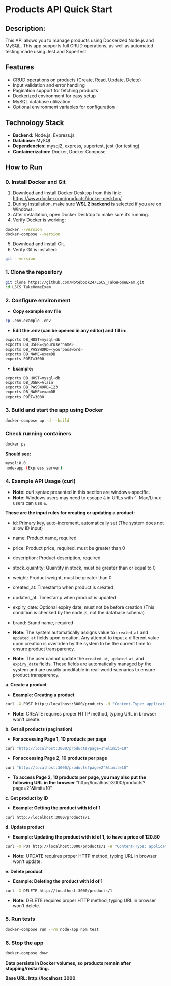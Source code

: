 # Products API Quick Start

## Description:
This API allows you to manage products using Dockerized Node.js and MySQL. This app supports full CRUD operations, as well as automated testing made using Jest and Supertest

## Features

- CRUD operations on products (Create, Read, Update, Delete)
- Input validation and error handling
- Pagination support for fetching products
- Dockerized environment for easy setup
- MySQL database utilization
- Optional environment variables for configuration

## Technology Stack

- **Backend:** Node.js, Express.js
- **Database:** MySQL
- **Dependencies:** mysql2, express, supertest, jest (for testing)
- **Containerization:** Docker, Docker Compose

## How to Run

### 0. Install Docker and Git
1. Download and install Docker Desktop from this link: https://www.docker.com/products/docker-desktop/
2. During installation, make sure **WSL 2 backend** is selected if you are on Windows.
3. After installation, open Docker Desktop to make sure it’s running.
4. Verify Docker is working:
```bash
docker --version
docker-compose --version
```
5. Download and install Git.
6. Verify Git is installed:
```bash
git --version
```

### 1. Clone the repository
```bash
git clone https://github.com/Notebook24/LSCS_TakeHomeExam.git
cd LSCS_TakeHomeExam
```

### 2. Configure environment
- **Copy example env file**
```bash
cp .env.example .env
```

- **Edit the .env (can be opened in any editor) and fill in:**
```bash
exports DB_HOST=mysql-db
exports DB_USER=<yourusername>        
exports DB_PASSWORD=<yourpassword>    
exports DB_NAME=examDB
exports PORT=3000
```

- **Example:**
```bash
exports DB_HOST=mysql-db
exports DB_USER=Alain
exports DB_PASSWORD=123
exports DB_NAME=examDB
exports PORT=3000
```

### 3. Build and start the app using Docker
```bash
docker-compose up -d --build
```

### Check running containers
```bash
docker ps
```
**Should see:**
```bash
mysql:8.0
node-app (Express server)
```

### 4. Example API Usage (curl)

- **Note:** curl syntax presented in this section are windows-specific.
- **Note:** Windows users may need to escape `&` in URLs with `^`. Mac/Linux users can use `&`.

**These are the input rules for creating or updating a product:**
- id: Primary key, auto-increment, automatically set (The system does not allow ID input)
- name: Product name, required
- price: Product price, required, must be greater than 0
- description: Product description, required
- stock_quantity: Quantity in stock, must be greater than or equal to 0
- weight: Product weight, must be greater than 0
- created_at: Timestamp when product is created
- updated_at: Timestamp when product is updated
- expiry_date: Optional expiry date, must not be before creation (This condition is checked by the node.js, not the database schema)
- brand: Brand name, required

- **Note:** The system automatically assigns value to `created_at` and `updated_at` fields upon creation. Any attempt to input a different value upon creation is overriden by the system to be the current time to ensure product transparency.
- **Note:** The user cannot update the `created_at`, `updated_at`, and `expiry_date` fields. These fields are automatically managed by the system and are usually uneditable in real-world scenarios to ensure product transparency.

**a. Create a product**
- **Example: Creating a product**
```bash
curl -X POST http://localhost:3000/products -H "Content-Type: application/json" -d "{\"name\":\"Sample Product\",\"price\":99.99,\"description\":\"Test product\",\"stock_quantity\":10,\"weight\":1.5,\"expiry_date\":\"2025-12-31\",\"brand\":\"TestBrand\"}"
```
- **Note:** CREATE requires proper HTTP method, typing URL in browser won't create.

**b. Get all products (pagination)**
- **For accessing Page 1, 10 products per page**
```bash
curl "http://localhost:3000/products?page=1^&limit=10"
```
- **For accessing Page 2, 10 products per page**
```bash
curl "http://localhost:3000/products?page=2^&limit=10"
```

- **To access Page 2, 10 products per page, you may also put the following URL in the browser**
"http://localhost:3000/products?page=2^&limit=10"

**c. Get product by ID**
- **Example: Getting the product with id of 1**
```bash
curl http://localhost:3000/products/1
```

**d. Update product**
- **Example: Updating the product with id of 1, to have a price of 120.50**
```bash
curl -X PUT http://localhost:3000/products/1 -H "Content-Type: application/json" -d "{\"price\":120.50}"
```
- **Note:** UPDATE requires proper HTTP method, typing URL in browser won't update.

**e. Delete product**
- **Example: Deleting the product with id of 1**
```bash
curl -X DELETE http://localhost:3000/products/1
```
- **Note:** DELETE requires proper HTTP method, typing URL in browser won't delete.

### 5. Run tests
```bash
docker-compose run --rm node-app npm test
```

### 6. Stop the app
```bash
docker-compose down
```

**Data persists in Docker volumes, so products remain after stopping/restarting.**

**Base URL: http://localhost:3000**

